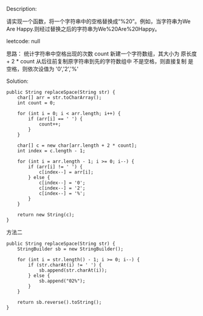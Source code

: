 Description:

请实现一个函数，将一个字符串中的空格替换成“%20”。例如，当字符串为We Are Happy.则经过替换之后的字符串为We%20Are%20Happy。

leetcode: null

思路：
统计字符串中空格出现的次数 count
新建一个字符数组，其大小为 原长度 + 2 * count
从后往前复制原字符串到先的字符数组中
    不是空格，则直接复制
    是空格，则依次设值为 '0','2','%'

Solution:

```
public String replaceSpace(String str) {
    char[] arr = str.toCharArray();
    int count = 0;

    for (int i = 0; i < arr.length; i++) {
        if (arr[i] == ' ') {
            count++;
        }
    }

    char[] c = new char[arr.length + 2 * count];
    int index = c.length - 1;

    for (int i = arr.length - 1; i >= 0; i--) {
        if (arr[i] != ' ') {
            c[index--] = arr[i];
        } else {
            c[index--] = '0';
            c[index--] = '2';
            c[index--] = '%';
        }
    }

    return new String(c);
}
```

方法二
```
public String replaceSpace(String str) {
    StringBuilder sb = new StringBuilder();

    for (int i = str.length() - 1; i >= 0; i--) {
        if (str.charAt(i) != ' ') {
            sb.append(str.charAt(i));
        } else {
            sb.append("02%");
        }
    }
    
    return sb.reverse().toString();
}
```
